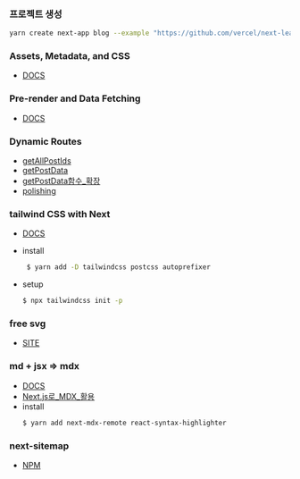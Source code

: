 ### 프로젝트 생성

```bash
yarn create next-app blog --example "https://github.com/vercel/next-learn/tree/master/basics/learn-starter"
```

### Assets, Metadata, and CSS

- [DOCS](https://nextjs.org/learn/basics/assets-metadata-css/polishing-layout)

### Pre-render and Data Fetching

- [DOCS](https://nextjs.org/learn/basics/data-fetching/implement-getstaticprops)

### Dynamic Routes

- [getAllPostIds](https://nextjs.org/learn/basics/dynamic-routes/implement-getstaticpaths)
- [getPostData](https://nextjs.org/learn/basics/dynamic-routes/implement-getstaticprops)
- [getPostData함수\_확장](https://nextjs.org/learn/basics/dynamic-routes/render-markdown)
- [polishing](https://nextjs.org/learn/basics/dynamic-routes/polishing-index-page)

### tailwind CSS with Next

- [DOCS](https://tailwindcss.com/docs/guides/nextjs)
- install
  ```bash
   $ yarn add -D tailwindcss postcss autoprefixer
  ```
- setup

  ```bash
  $ npx tailwindcss init -p
  ```

### free svg

- [SITE](https://www.iconpacks.net/)

### md + jsx => mdx

- [DOCS](https://mdxjs.com)
- [Next.js로\_MDX\_활용](https://nextjs.org/docs/pages/building-your-application/configuring/mdx)
- install
  ```bash
  $ yarn add next-mdx-remote react-syntax-highlighter
  ```

### next-sitemap

- [NPM](https://www.npmjs.com/package/next-sitemap)
